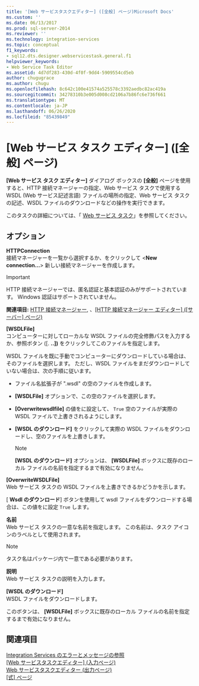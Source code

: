 ```yaml
---
title: '[Web サービスタスクエディター] ([全般] ページ)Microsoft Docs'
ms.custom: ''
ms.date: 06/13/2017
ms.prod: sql-server-2014
ms.reviewer: ''
ms.technology: integration-services
ms.topic: conceptual
f1_keywords:
- sql12.dts.designer.webservicestask.general.f1
helpviewer_keywords:
- Web Service Task Editor
ms.assetid: 4d7df283-430d-4f0f-9dd4-5909554cd5eb
author: chugugrace
ms.author: chugu
ms.openlocfilehash: 8c642c100e41574a525578c3392aedbc82ac419a
ms.sourcegitcommit: 34278310b3e005d008cd2106a7b86fc6e736f661
ms.translationtype: MT
ms.contentlocale: ja-JP
ms.lasthandoff: 06/26/2020
ms.locfileid: "85439849"
---
```

# <a name="web-service-task-editor-general-page"></a>[Web サービス タスク エディター] ([全般] ページ)
  **[Web サービス タスク エディター]** ダイアログ ボックスの **[全般]** ページを使用すると、HTTP 接続マネージャーの指定、Web サービス タスクで使用する WSDL (Web サービス記述言語) ファイルの場所の指定、Web サービス タスクの記述、WSDL ファイルのダウンロードなどの操作を実行できます。  
  
 このタスクの詳細については、「 [Web サービス タスク](control-flow/web-service-task.md)」を参照してください。  
  
## <a name="options"></a>オプション  
 **HTTPConnection**  
 接続マネージャーを一覧から選択するか、をクリックして \<**New connection...**> 新しい接続マネージャーを作成します。  
  
> [!IMPORTANT]  
>  HTTP 接続マネージャーでは、匿名認証と基本認証のみがサポートされています。 Windows 認証はサポートされていません。  
  
 **関連項目:**  [HTTP 接続マネージャー](connection-manager/http-connection-manager.md), 、[[HTTP 接続マネージャー エディター] ([サーバー] ページ)](../../2014/integration-services/http-connection-manager-editor-server-page.md)  
  
 **[WSDLFile]**  
 コンピューターに対してローカルな WSDL ファイルの完全修飾パスを入力するか、参照ボタン ([. **..])** をクリックしてこのファイルを指定します。  
  
 WSDL ファイルを既に手動でコンピューターにダウンロードしている場合は、そのファイルを選択します。 ただし、WSDL ファイルをまだダウンロードしていない場合は、次の手順に従います。  
  
-   ファイル名拡張子が ".wsdl" の空のファイルを作成します。  
  
-   **[WSDLFile]** オプションで、この空のファイルを選択します。  
  
-   **[Overwritewsdlfile]** の値をに設定して、 `True` 空のファイルが実際の WSDL ファイルで上書きされるようにします。  
  
-   **[WSDL のダウンロード]** をクリックして実際の WSDL ファイルをダウンロードし、空のファイルを上書きします。  
  
    > [!NOTE]  
    >  **[WSDL のダウンロード]** オプションは、 **[WSDLFile]** ボックスに既存のローカル ファイルの名前を指定するまで有効になりません。  
  
 **[OverwriteWSDLFile]**  
 Web サービス タスクの WSDL ファイルを上書きできるかどうかを示します。  
  
 [ **Wsdl のダウンロード**] ボタンを使用して wsdl ファイルをダウンロードする場合は、この値をに設定 `True` します。  
  
 **名前**  
 Web サービス タスクの一意な名前を指定します。 この名前は、タスク アイコンのラベルとして使用されます。  
  
> [!NOTE]  
>  タスク名はパッケージ内で一意である必要があります。  
  
 **説明**  
 Web サービス タスクの説明を入力します。  
  
 **[WSDL のダウンロード]**  
 WSDL ファイルをダウンロードします。  
  
 このボタンは、 **[WSDLFile]** ボックスに既存のローカル ファイルの名前を指定するまで有効になりません。  
  
## <a name="see-also"></a>関連項目  
 [Integration Services のエラーとメッセージの参照](../../2014/integration-services/integration-services-error-and-message-reference.md)   
 [[Web サービスタスクエディター] &#40;入力ページ&#41;](../../2014/integration-services/web-service-task-editor-input-page.md)   
 [Web サービスタスクエディター &#40;出力ページ&#41;](../../2014/integration-services/web-service-task-editor-output-page.md)   
 [[式] ページ](expressions/expressions-page.md)  
  
  
